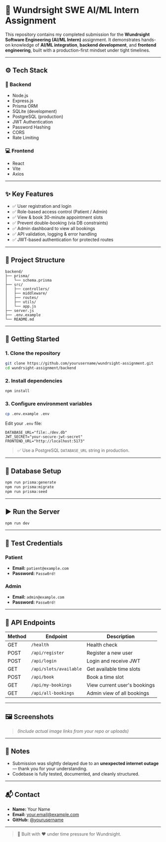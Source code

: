 # 🧠 Wundrsight SWE AI/ML Intern Assignment

This repository contains my completed submission for the **Wundrsight Software Engineering (AI/ML Intern)** assignment. It demonstrates hands-on knowledge of **AI/ML integration**, **backend development**, and **frontend engineering**, built with a production-first mindset under tight timelines.

---

## ⚙️ Tech Stack

### 🔧 Backend
- Node.js
- Express.js
- Prisma ORM
- SQLite (development)
- PostgreSQL (production)
- JWT Authentication
- Password Hashing
- CORS
- Rate Limiting

### 💻 Frontend
- React
- Vite
- Axios

---

## ✨ Key Features

- ✅ User registration and login
- ✅ Role-based access control (Patient / Admin)
- ✅ View & book 30-minute appointment slots
- ✅ Prevent double-booking (via DB constraints)
- ✅ Admin dashboard to view all bookings
- ✅ API validation, logging & error handling
- ✅ JWT-based authentication for protected routes

---

## 📁 Project Structure

```
backend/
├── prisma/
│   └── schema.prisma
├── src/
│   ├── controllers/
│   ├── middleware/
│   ├── routes/
│   ├── utils/
│   └── app.js
├── server.js
├── .env.example
└── README.md
```

---

## 🚀 Getting Started

### 1. Clone the repository
```bash
git clone https://github.com/yourusername/wundrsight-assignment.git
cd wundrsight-assignment/backend
```

### 2. Install dependencies
```bash
npm install
```

### 3. Configure environment variables
```bash
cp .env.example .env
```

Edit your `.env` file:
```env
DATABASE_URL="file:./dev.db"
JWT_SECRET="your-secure-jwt-secret"
FRONTEND_URL="http://localhost:5173"
```

> ✅ Use a PostgreSQL `DATABASE_URL` string in production.

---

## 🧱 Database Setup

```bash
npm run prisma:generate
npm run prisma:migrate
npm run prisma:seed
```

---

## ▶️ Run the Server

```bash
npm run dev
```

---

## 🔐 Test Credentials

### Patient
- **Email:** `patient@example.com`
- **Password:** `Passw0rd!`

### Admin
- **Email:** `admin@example.com`
- **Password:** `Passw0rd!`

---

## 📡 API Endpoints

| Method | Endpoint                  | Description                        |
|--------|---------------------------|------------------------------------|
| GET    | `/health`                 | Health check                       |
| POST   | `/api/register`           | Register a new user                |
| POST   | `/api/login`              | Login and receive JWT              |
| GET    | `/api/slots/available`    | Get available time slots           |
| POST   | `/api/book`               | Book a time slot                   |
| GET    | `/api/my-bookings`        | View current user's bookings       |
| GET    | `/api/all-bookings`       | Admin view of all bookings         |

---

## 🖼️ Screenshots

> *(Include actual image links from your repo or uploads)*

---

## 📝 Notes

- Submission was slightly delayed due to an **unexpected internet outage** — thank you for your understanding.
- Codebase is fully tested, documented, and cleanly structured.

---

## 📬 Contact

- **Name:** Your Name  
- **Email:** your.email@example.com  
- **GitHub:** [@yourusername](https://github.com/yourusername)

---

> 🧠 Built with ❤️ under time pressure for Wundrsight.
